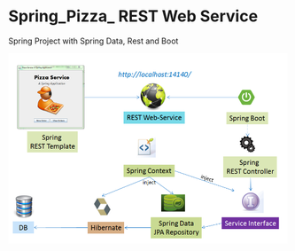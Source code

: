 # Spring_Pizza_ REST Web Service
Spring Project with Spring Data, Rest and Boot

![Project Overview](https://github.com/tk-codes/Spring_Pizza_Service/blob/master/overview.PNG)
